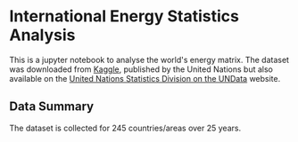 # International Energy Statistics Analysis

This is a jupyter notebook to analyse the world's energy matrix. The dataset was downloaded from [Kaggle](https://www.kaggle.com/datasets/unitednations/international-energy-statistics?datasetId=4685&sortBy=voteCount), published by the United Nations but also available on the [United Nations Statistics Division on the UNData](http://data.un.org/Explorer.aspx) website.

## Data Summary

The dataset is collected for 245 countries/areas over 25 years.
